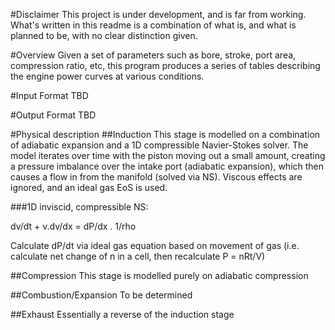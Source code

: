 #Disclaimer
This project is under development, and is far from working. What's written in this readme is a combination of what is, and what is planned to be, with no clear distinction given.

#Overview
Given a set of parameters such as bore, stroke, port area, compression ratio, etc, this program produces a series of tables describing the engine power curves at various conditions.

#Input Format
TBD

#Output Format
TBD

#Physical description
##Induction
This stage is modelled on a combination of adiabatic expansion and a 1D compressible Navier-Stokes solver. The model iterates over time with the piston moving out a small amount, creating a pressure imbalance over the intake port (adiabatic expansion), which then causes a flow in from the manifold (solved via NS). Viscous effects are ignored, and an ideal gas EoS is used.

###1D inviscid, compressible NS:

dv/dt + v.dv/dx = dP/dx . 1/rho

Calculate dP/dt via ideal gas equation based on movement of gas (i.e. calculate net change of n in a cell, then recalculate P = nRt/V)

##Compression
This stage is modelled purely on adiabatic compression

##Combustion/Expansion
To be determined

##Exhaust
Essentially a reverse of the induction stage 